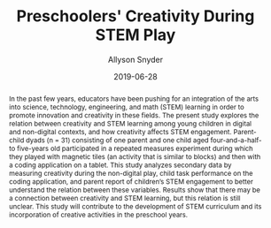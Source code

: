 ---
# Poster Metadata
title: "Preschoolers' Creativity During STEM Play"
date: 2019-06-28
college: "School of Communication"
subject: "Social Sciences"
author: "Allyson Snyder"
doi: 
poster_pdf: "/assets/pdfs/2019/Expo_Snyder_19.pdf"
major: "Communication Studies"
senior_thesis: true
out_funding: true
faculty_advisor: "Ellen Wartella"
abstract: "In the past few years, educators have been pushing for an integration of the arts into science, technology, engineering, and math (STEM) learning in order to promote innovation and creativity in these fields. The present study explores the relation between creativity and STEM learning among young children in digital and non-digital contexts, and how creativity affects STEM engagement. Parent-child dyads (n = 31) consisting of one parent and one child aged four-and-a-half- to five-years old participated in a repeated measures experiment during which they played with magnetic tiles (an activity that is similar to blocks) and then with a coding application on a tablet. This study analyzes secondary data by measuring creativity during the non-digital play, child task performance on the coding application, and parent report of children’s STEM engagement to better understand the relation between these variables.  Results show that there may be a connection between creativity and STEM learning, but this relation is still unclear. This study will contribute to the development of STEM curriculum and its incorporation of creative activities in the preschool years.  "

# scribd embed
scribd_src:
scribd_id:
---